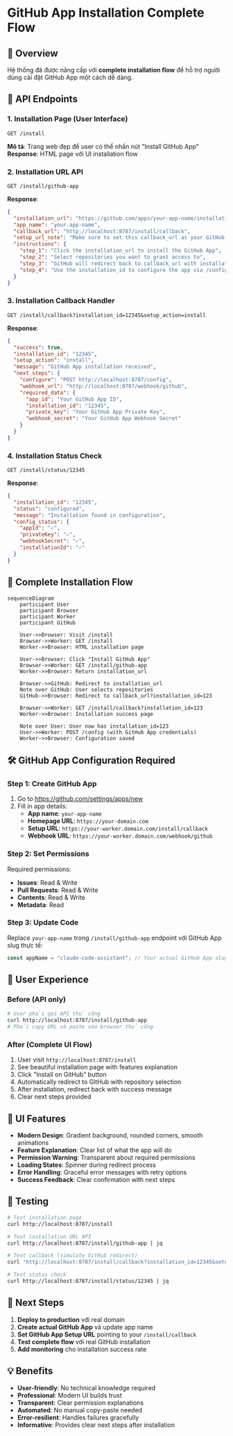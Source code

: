 # GitHub App Installation Complete Flow

## 🎯 Overview

Hệ thống đã được nâng cấp với **complete installation flow** để hỗ trợ người dùng cài đặt GitHub App một cách dễ dàng.

## 🔧 API Endpoints

### 1. Installation Page (User Interface)
```
GET /install
```
**Mô tả**: Trang web đẹp để user có thể nhấn nút "Install GitHub App"
**Response**: HTML page với UI installation flow

### 2. Installation URL API
```
GET /install/github-app
```
**Response**:
```json
{
  "installation_url": "https://github.com/apps/your-app-name/installations/new",
  "app_name": "your-app-name",
  "callback_url": "http://localhost:8787/install/callback",
  "setup_url_note": "Make sure to set this callback_url as your GitHub App's Setup URL",
  "instructions": {
    "step_1": "Click the installation_url to install the GitHub App",
    "step_2": "Select repositories you want to grant access to", 
    "step_3": "GitHub will redirect back to callback_url with installation_id",
    "step_4": "Use the installation_id to configure the app via /config endpoint"
  }
}
```

### 3. Installation Callback Handler
```
GET /install/callback?installation_id=12345&setup_action=install
```
**Response**:
```json
{
  "success": true,
  "installation_id": "12345",
  "setup_action": "install",
  "message": "GitHub App installation received",
  "next_steps": {
    "configure": "POST http://localhost:8787/config",
    "webhook_url": "http://localhost:8787/webhook/github",
    "required_data": {
      "app_id": "Your GitHub App ID",
      "installation_id": "12345",
      "private_key": "Your GitHub App Private Key",
      "webhook_secret": "Your GitHub App Webhook Secret"
    }
  }
}
```

### 4. Installation Status Check
```
GET /install/status/12345
```
**Response**:
```json
{
  "installation_id": "12345",
  "status": "configured",
  "message": "Installation found in configuration",
  "config_status": {
    "appId": "✓",
    "privateKey": "✓",
    "webhookSecret": "✓", 
    "installationId": "✓"
  }
}
```

## 🔄 Complete Installation Flow

```mermaid
sequenceDiagram
    participant User
    participant Browser
    participant Worker
    participant GitHub
    
    User->>Browser: Visit /install
    Browser->>Worker: GET /install
    Worker->>Browser: HTML installation page
    
    User->>Browser: Click "Install GitHub App"
    Browser->>Worker: GET /install/github-app
    Worker->>Browser: Return installation_url
    
    Browser->>GitHub: Redirect to installation_url
    Note over GitHub: User selects repositories
    GitHub->>Browser: Redirect to callback_url?installation_id=123
    
    Browser->>Worker: GET /install/callback?installation_id=123
    Worker->>Browser: Installation success page
    
    Note over User: User now has installation_id=123
    User->>Worker: POST /config (with GitHub App credentials)
    Worker->>Browser: Configuration saved
```

## 🛠️ GitHub App Configuration Required

### Step 1: Create GitHub App
1. Go to https://github.com/settings/apps/new
2. Fill in app details:
   - **App name**: `your-app-name`
   - **Homepage URL**: `https://your-domain.com`
   - **Setup URL**: `https://your-worker.domain.com/install/callback`
   - **Webhook URL**: `https://your-worker.domain.com/webhook/github`

### Step 2: Set Permissions
Required permissions:
- **Issues**: Read & Write
- **Pull Requests**: Read & Write  
- **Contents**: Read & Write
- **Metadata**: Read

### Step 3: Update Code
Replace `your-app-name` trong `/install/github-app` endpoint với GitHub App slug thực tế:

```typescript
const appName = "claude-code-assistant"; // Your actual GitHub App slug
```

## 📱 User Experience

### Before (API only)
```bash
# User phải gọi API thủ công
curl http://localhost:8787/install/github-app
# Phải copy URL và paste vào browser thủ công
```

### After (Complete UI Flow)
1. User visit `http://localhost:8787/install`
2. See beautiful installation page with features explanation
3. Click "Install on GitHub" button  
4. Automatically redirect to GitHub with repository selection
5. After installation, redirect back with success message
6. Clear next steps provided

## 🎨 UI Features

- **Modern Design**: Gradient background, rounded corners, smooth animations
- **Feature Explanation**: Clear list of what the app will do
- **Permission Warning**: Transparent about required permissions
- **Loading States**: Spinner during redirect process  
- **Error Handling**: Graceful error messages with retry options
- **Success Feedback**: Clear confirmation with next steps

## 🔧 Testing

```bash
# Test installation page
curl http://localhost:8787/install

# Test installation URL API
curl http://localhost:8787/install/github-app | jq

# Test callback (simulate GitHub redirect)
curl "http://localhost:8787/install/callback?installation_id=12345&setup_action=install" | jq

# Test status check
curl http://localhost:8787/install/status/12345 | jq
```

## 🚀 Next Steps

1. **Deploy to production** với real domain
2. **Create actual GitHub App** và update app name
3. **Set GitHub App Setup URL** pointing to your `/install/callback`
4. **Test complete flow** với real GitHub installation
5. **Add monitoring** cho installation success rate

## 💡 Benefits

- **User-friendly**: No technical knowledge required
- **Professional**: Modern UI builds trust
- **Transparent**: Clear permission explanations
- **Automated**: No manual copy-paste needed
- **Error-resilient**: Handles failures gracefully
- **Informative**: Provides clear next steps after installation
